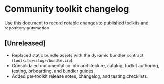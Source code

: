 # Community toolkit changelog

Use this document to record notable changes to published toolkits and repository automation.

## [Unreleased]
- Replaced static bundle assets with the dynamic bundler contract
  (`toolkits/<slug>/bundle.zip`).
- Consolidated documentation into architecture, catalog, toolkit authoring,
  testing, onboarding, and bundler guides.
- Added per-toolkit release notes, changelog, and testing checklists.
